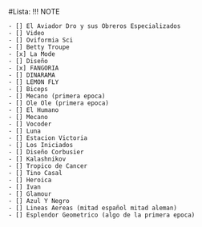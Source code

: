 #Lista:
!!! NOTE
    
    - [] El Aviador Dro y sus Obreros Especializados
    - [] Video
    - [] Oviformia Sci
    - [] Betty Troupe
    - [x] La Mode
    - [] Diseño
    - [x] FANGORIA
    - [] DINARAMA
    - [] LEMON FLY
    - [] Biceps
    - [] Mecano (primera epoca)
    - [] Ole Ole (primera epoca)
    - [] El Humano
    - [] Mecano
    - [] Vocoder
    - [] Luna
    - [] Estacion Victoria
    - [] Los Iniciados
    - [] Diseño Corbusier
    - [] Kalashnikov
    - [] Tropico de Cancer
    - [] Tino Casal
    - [] Heroica
    - [] Ivan
    - [] Glamour
    - [] Azul Y Negro
    - [] Lineas Aereas (mitad español mitad aleman)
    - [] Esplendor Geometrico (algo de la primera epoca)



